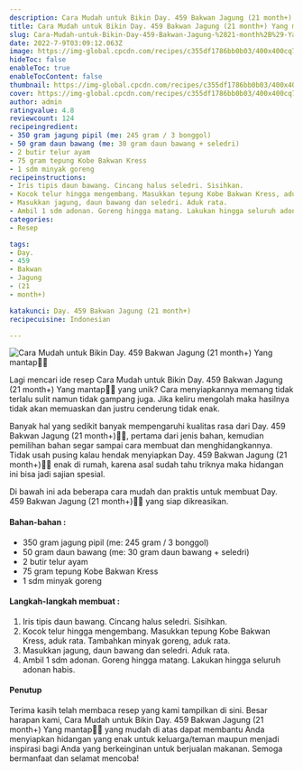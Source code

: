 ```yaml
---
description: Cara Mudah untuk Bikin Day. 459 Bakwan Jagung (21 month+) Yang mantap"
title: Cara Mudah untuk Bikin Day. 459 Bakwan Jagung (21 month+) Yang mantap
slug: Cara-Mudah-untuk-Bikin-Day-459-Bakwan-Jagung-%2821-month%2B%29-Yang-mantap
date: 2022-7-9T03:09:12.063Z
image: https://img-global.cpcdn.com/recipes/c355df1786bb0b03/400x400cq70/photo.jpg
hideToc: false
enableToc: true
enableTocContent: false
thumbnail: https://img-global.cpcdn.com/recipes/c355df1786bb0b03/400x400cq70/photo.jpg
cover: https://img-global.cpcdn.com/recipes/c355df1786bb0b03/400x400cq70/photo.jpg
author: admin
ratingvalue: 4.8
reviewcount: 124
recipeingredient:
- 350 gram jagung pipil (me: 245 gram / 3 bonggol)
- 50 gram daun bawang (me: 30 gram daun bawang + seledri)
- 2 butir telur ayam
- 75 gram tepung Kobe Bakwan Kress
- 1 sdm minyak goreng
recipeinstructions:
- Iris tipis daun bawang. Cincang halus seledri. Sisihkan.
- Kocok telur hingga mengembang. Masukkan tepung Kobe Bakwan Kress, aduk rata. Tambahkan minyak goreng, aduk rata.
- Masukkan jagung, daun bawang dan seledri. Aduk rata.
- Ambil 1 sdm adonan. Goreng hingga matang. Lakukan hingga seluruh adonan habis.
categories:
- Resep

tags:
- Day.
- 459
- Bakwan
- Jagung
- (21
- month+)

katakunci: Day. 459 Bakwan Jagung (21 month+)
recipecuisine: Indonesian

---
```


![Cara Mudah untuk Bikin Day. 459 Bakwan Jagung (21 month+) Yang mantap👩‍🍳](https://img-global.cpcdn.com/recipes/c355df1786bb0b03/400x400cq70/photo.jpg)

Lagi mencari ide resep Cara Mudah untuk Bikin Day. 459 Bakwan Jagung (21 month+) Yang mantap👩‍🍳 yang unik? Cara menyiapkannya memang tidak terlalu sulit namun tidak gampang juga. Jika keliru mengolah maka hasilnya tidak akan memuaskan dan justru cenderung tidak enak.

Banyak hal yang sedikit banyak mempengaruhi kualitas rasa dari Day. 459 Bakwan Jagung (21 month+)👩‍🍳, pertama dari jenis bahan, kemudian pemilihan bahan segar sampai cara membuat dan menghidangkannya. Tidak usah pusing kalau hendak menyiapkan Day. 459 Bakwan Jagung (21 month+)👩‍🍳 enak di rumah, karena asal sudah tahu triknya maka hidangan ini bisa jadi sajian spesial.

Di bawah ini ada beberapa cara mudah dan praktis untuk membuat Day. 459 Bakwan Jagung (21 month+)👩‍🍳 yang siap dikreasikan.

<!--inarticleads1-->

#### Bahan-bahan :

- 350 gram jagung pipil (me: 245 gram / 3 bonggol)
- 50 gram daun bawang (me: 30 gram daun bawang + seledri)
- 2 butir telur ayam
- 75 gram tepung Kobe Bakwan Kress
- 1 sdm minyak goreng

<!--inarticleads2-->

#### Langkah-langkah membuat :

1. Iris tipis daun bawang. Cincang halus seledri. Sisihkan.
1. Kocok telur hingga mengembang. Masukkan tepung Kobe Bakwan Kress, aduk rata. Tambahkan minyak goreng, aduk rata.
1. Masukkan jagung, daun bawang dan seledri. Aduk rata.
1. Ambil 1 sdm adonan. Goreng hingga matang. Lakukan hingga seluruh adonan habis.

#### Penutup

Terima kasih telah membaca resep yang kami tampilkan di sini. Besar harapan kami, Cara Mudah untuk Bikin Day. 459 Bakwan Jagung (21 month+) Yang mantap👩‍🍳 yang mudah di atas dapat membantu Anda menyiapkan hidangan yang enak untuk keluarga/teman maupun menjadi inspirasi bagi Anda yang berkeinginan untuk berjualan makanan. Semoga bermanfaat dan selamat mencoba!